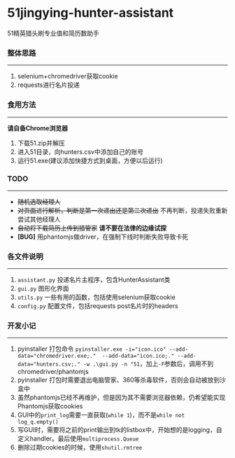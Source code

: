 # 51jingying-hunter-assistant
51精英猎头刷专业值和简历数助手

### 整体思路
---
1. selenium+chromedriver获取cookie
2. requests进行名片投递

### 食用方法
---
**请自备Chrome浏览器**
1. 下载51.zip并解压
2. 进入51目录，向hunters.csv中添加自己的账号
3. 运行51.exe(建议添加快捷方式到桌面，方便以后运行)

### TODO
---
* <s>随机选取经理人</s>
* ~~对页面进行解析，判断是第一次递出还是第二次递出~~  不再判断，投递失败重新尝试其他经理人
* <s>自动将下载简历上传到猎管家</s>  **请不要在法律的边缘试探**
* **[BUG]** 用phantomjs做driver，在强制下线时判断失败导致卡死

### 各文件说明
---
1. `assistant.py`   投递名片主程序，包含HunterAssistant类
2. `gui.py`             图形化界面
3. `utils.py`          一些有用的函数，包括使用selenium获取cookie
4. `config.py`        配置文件，包括requests post名片时的headers


### 开发小记
---
1. pyinstaller 打包命令 `pyinstaller.exe -i="icon.ico" --add-data="chromedriver.exe;."  --add-data="icon.ico;." --add-data="hunters.csv;." -w .\gui.py -n "51`，加上`-F`参数后，调用不到chromedriver/phantomjs
2. pyinstaller 打包时需要退出电脑管家、360等杀毒软件，否则会自动被放到沙盒中
3. 虽然phantomjs已经不再维护，但是因为其不需要浏览器依赖，仍希望能实现Phantomjs获取cookies
4. GUI中的`print_log`需要一直获取(`while 1`)，而不是`while not log_q.empty()`
5. 写GUI时，需要将之前的print输出到tk的listbox中，开始想的是logging，自定义handler。最后使用`multiprocess.Queue`
6. 删除过期cookies的时候，使用`shutil.rmtree`

